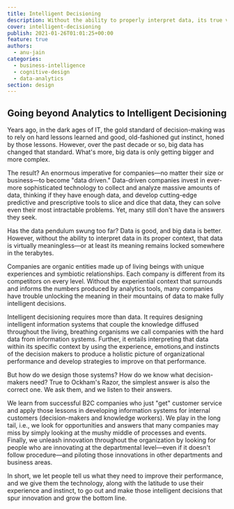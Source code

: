 ```yaml
---
title: Intelligent Decisioning
description: Without the ability to properly interpret data, its true value is locked away.
cover: intelligent-decisioning
publish: 2021-01-26T01:01:25+00:00
feature: true
authors:
  - anu-jain
categories:
  - business-intelligence
  - cognitive-design
  - data-analytics
section: design
---
```


## Going beyond Analytics to Intelligent Decisioning

Years ago, in the dark ages of IT, the gold standard of decision-making was to rely on hard lessons learned and good, old-fashioned gut instinct, honed by those lessons. However, over the past decade or so, big data has changed that standard. What's more, big data is only getting bigger and more complex.

The result? An enormous imperative for companies—no matter their size or business—to become "data driven." Data-driven companies invest in ever-more sophisticated technology to collect and analyze massive amounts of data, thinking if they have enough data, and develop cutting-edge predictive and prescriptive tools to slice and dice that data, they can solve even their most intractable problems. Yet, many still don't have the answers they seek.

Has the data pendulum swung too far? Data is good, and big data is better. However, without the ability to interpret data in its proper context, that data is virtually meaningless—or at least its meaning remains locked somewhere in the terabytes.

Companies are organic entities made up of living beings with unique experiences and symbiotic relationships. Each company is different from its competitors on every level. Without the experiential context that surrounds and informs the numbers produced by analytics tools, many companies have trouble unlocking the meaning in their mountains of data to make fully intelligent decisions.

Intelligent decisioning requires more than data. It requires designing intelligent information systems that couple the knowledge diffused throughout the living, breathing organisms we call companies with the hard data from information systems. Further, it entails interpreting that data within its specific context by using the experience, emotions,and instincts of the decision makers to produce a holistic picture of organizational performance and develop strategies to improve on that performance.

But how do we design those systems? How do we know what decision-makers need? True to Ockham's Razor, the simplest answer is also the correct one. We ask them, and we listen to their answers.

We learn from successful B2C companies who just "get" customer service and apply those lessons in developing information systems for internal customers (decision-makers and knowledge workers). We play in the long tail, i.e., we look for opportunities and answers that many companies may miss by simply looking at the mushy middle of processes and events. Finally, we unleash innovation throughout the organization by looking for people who are innovating at the departmental level—even if it doesn't follow procedure—and piloting those innovations in other departments and business areas.

In short, we let people tell us what they need to improve their performance, and we give them the technology, along with the latitude to use their experience and instinct, to go out and make those intelligent decisions that spur innovation and grow the bottom line.
